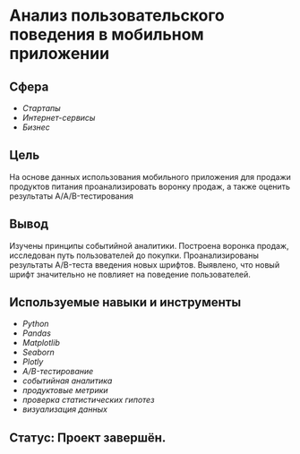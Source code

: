 # Анализ пользовательского поведения в мобильном приложении

## Сфера
- *Стартапы*
- *Интернет-сервисы*
- *Бизнес*

## Цель
На основе данных использования мобильного приложения для продажи продуктов питания проанализировать воронку продаж, а также оценить результаты A/A/B-тестирования

## Вывод

Изучены принципы событийной аналитики. Построена воронка продаж, исследован путь пользователей до покупки.
Проанализированы результаты A/B-теста введения новых шрифтов. Выявлено, что новый шрифт значительно не повлияет на поведение пользователей.

## Используемые навыки и инструменты
- *Python*
- *Pandas*
- *Matplotlib*
- *Seaborn*
- *Plotly*
- *A/B-тестирование*
- *событийная аналитика*
- *продуктовые метрики*
- *проверка статистических гипотез*
- *визуализация данных*

## Статус: Проект завершён.

